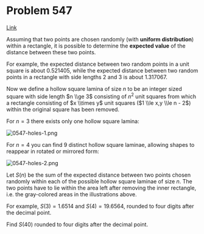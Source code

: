 # Problem 547

[Link](https://projecteuler.net/problem=547)

Assuming that two points are chosen randomly (with **uniform distribution**) within a rectangle, it is possible to determine the **expected value** of the distance between these two points.

For example, the expected distance between two random points in a unit square is about $0.521405$, while the expected distance between two random points in a rectangle with side lengths $2$ and $3$ is about $1.317067$.

Now we define a hollow square lamina of size $n$ to be an integer sized square with side length $n \\ge 3$ consisting of $n^2$ unit squares from which a rectangle consisting of $x \\times y$ unit squares ($1 \\le x,y \\le n - 2$) within the original square has been removed.

For $n = 3$ there exists only one hollow square lamina:

![0547-holes-1.png](resources/images/0547-holes-1.png?1678992053)

For $n = 4$ you can find $9$ distinct hollow square laminae, allowing shapes to reappear in rotated or mirrored form:

![0547-holes-2.png](resources/images/0547-holes-2.png?1678992053)

Let $S(n)$ be the sum of the expected distance between two points chosen randomly within each of the possible hollow square laminae of size $n$. The two points have to lie within the area left after removing the inner rectangle, i.e. the gray-colored areas in the illustrations above.

For example, $S(3) = 1.6514$ and $S(4) = 19.6564$, rounded to four digits after the decimal point.

Find $S(40)$ rounded to four digits after the decimal point.
